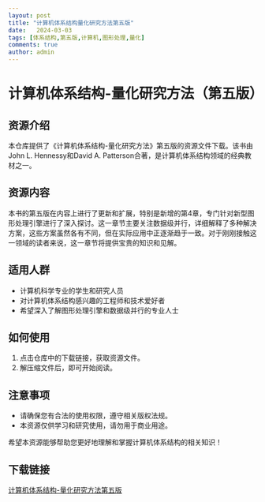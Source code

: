 ```yaml
---
layout: post
title: "计算机体系结构量化研究方法第五版"
date:   2024-03-03
tags: [体系结构,第五版,计算机,图形处理,量化]
comments: true
author: admin
---
```

# 计算机体系结构-量化研究方法（第五版）

## 资源介绍

本仓库提供了《计算机体系结构-量化研究方法》第五版的资源文件下载。该书由John L. Hennessy和David A. Patterson合著，是计算机体系结构领域的经典教材之一。

## 资源内容

本书的第五版在内容上进行了更新和扩展，特别是新增的第4章，专门针对新型图形处理引擎进行了深入探讨。这一章节主要关注数据级并行，详细解释了多种解决方案，这些方案虽然各有不同，但在实际应用中正逐渐趋于一致。对于刚刚接触这一领域的读者来说，这一章节将提供宝贵的知识和见解。

## 适用人群

- 计算机科学专业的学生和研究人员
- 对计算机体系结构感兴趣的工程师和技术爱好者
- 希望深入了解图形处理引擎和数据级并行的专业人士

## 如何使用

1. 点击仓库中的下载链接，获取资源文件。
2. 解压缩文件后，即可开始阅读。

## 注意事项

- 请确保您有合法的使用权限，遵守相关版权法规。
- 本资源仅供学习和研究使用，请勿用于商业用途。

希望本资源能够帮助您更好地理解和掌握计算机体系结构的相关知识！

## 下载链接

[计算机体系结构-量化研究方法第五版](https://pan.quark.cn/s/9b2a73c48838)